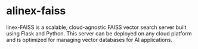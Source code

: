 # alinex-faiss
linex-FAISS is a scalable, cloud-agnostic FAISS vector search server built using Flask and Python. This server can be deployed on any cloud platform and is optimized for managing vector databases for AI applications.
